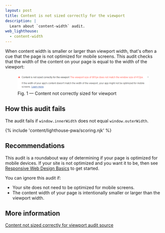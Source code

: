 ```yaml
---
layout: post
title: Content is not sized correctly for the viewport
description: |
  Learn about `content-width` audit.
web_lighthouse:
  - content-width
---
```


When content width is smaller or larger than viewport width,
that's often a cue that the page is not optimized for mobile screens.
This audit checks that the width of the content on your page is equal
to the width of the viewport:

<figure class="w-figure">
  <img class="w-screenshot w-screenshot--filled" src="content-width.png" alt="Lighthouse audit showing content not correctly sized for viewport">
  <figcaption class="w-figcaption">
    Fig. 1 — Content not correctly sized for viewport
  </figcaption>
</figure>

## How this audit fails

The audit fails if `window.innerWidth` does not equal `window.outerWidth`.

{% include 'content/lighthouse-pwa/scoring.njk' %}

## Recommendations

This audit is a roundabout way of determining
if your page is optimized for mobile devices.
If your site is not optimized and you want it to be, then see
[Responsive Web Design Basics](https://developers.google.com/web/fundamentals/design-and-ux/responsive/)
to get started.

You can ignore this audit if:

- Your site does not need to be optimized for mobile screens.
- The content width of your page is intentionally smaller or larger than the
  viewport width.

## More information

[Content not sized correctly for viewport audit source](https://github.com/GoogleChrome/lighthouse/blob/master/lighthouse-core/audits/content-width.js)